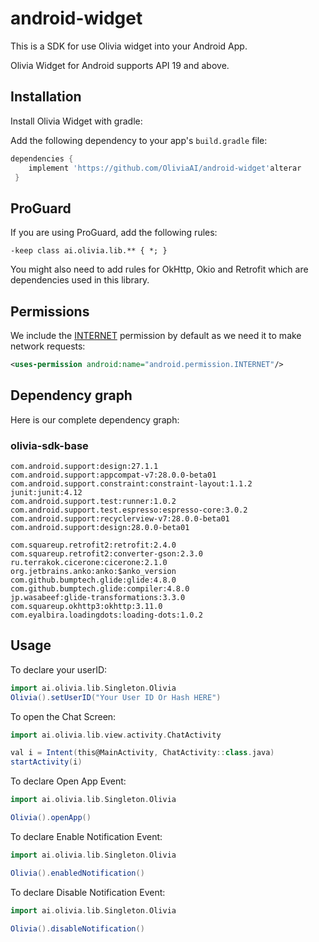 # android-widget
This is a SDK for use Olivia widget into your Android App.

Olivia Widget for Android supports API 19 and above.

## Installation
Install Olivia Widget with gradle:

Add the following dependency to your app's `build.gradle` file:
```groovy
dependencies {
    implement 'https://github.com/OliviaAI/android-widget'alterar
 }
```
## ProGuard

If you are using ProGuard, add the following rules:

```
-keep class ai.olivia.lib.** { *; }
```
You might also need to add rules for OkHttp, Okio and Retrofit which are dependencies used in this library.


## Permissions

We include the [INTERNET](http://developer.android.com/reference/android/Manifest.permission.html#INTERNET) permission by default as we need it to make network requests:

```xml
<uses-permission android:name="android.permission.INTERNET"/>
```

## Dependency graph

Here is our complete dependency graph:

### olivia-sdk-base
```
com.android.support:design:27.1.1
com.android.support:appcompat-v7:28.0.0-beta01
com.android.support.constraint:constraint-layout:1.1.2
junit:junit:4.12
com.android.support.test:runner:1.0.2
com.android.support.test.espresso:espresso-core:3.0.2
com.android.support:recyclerview-v7:28.0.0-beta01
com.android.support:design:28.0.0-beta01

com.squareup.retrofit2:retrofit:2.4.0
com.squareup.retrofit2:converter-gson:2.3.0
ru.terrakok.cicerone:cicerone:2.1.0
org.jetbrains.anko:anko:$anko_version
com.github.bumptech.glide:glide:4.8.0
com.github.bumptech.glide:compiler:4.8.0
jp.wasabeef:glide-transformations:3.3.0
com.squareup.okhttp3:okhttp:3.11.0
com.eyalbira.loadingdots:loading-dots:1.0.2
```
## Usage


To declare your userID:
```groovy
import ai.olivia.lib.Singleton.Olivia
Olivia().setUserID("Your User ID Or Hash HERE")
```

To open the Chat Screen:

```groovy
import ai.olivia.lib.view.activity.ChatActivity

val i = Intent(this@MainActivity, ChatActivity::class.java)
startActivity(i)
```


To declare Open App Event:
```groovy
import ai.olivia.lib.Singleton.Olivia

Olivia().openApp()
```

To declare Enable Notification Event:
```groovy
import ai.olivia.lib.Singleton.Olivia

Olivia().enabledNotification()
```


To declare Disable Notification Event:
```groovy
import ai.olivia.lib.Singleton.Olivia

Olivia().disableNotification()
```
